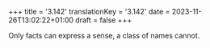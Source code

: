 +++
title = '3.142'
translationKey = '3.142'
date = 2023-11-26T13:02:22+01:00
draft = false
+++

Only facts can express a sense, a class of names cannot.
